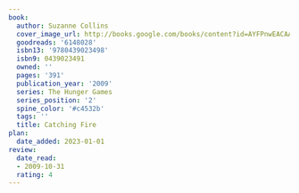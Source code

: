 ```yaml
---
book:
  author: Suzanne Collins
  cover_image_url: http://books.google.com/books/content?id=AYFPnwEACAAJ&printsec=frontcover&img=1&zoom=1&source=gbs_api
  goodreads: '6148028'
  isbn13: '9780439023498'
  isbn9: 0439023491
  owned: ''
  pages: '391'
  publication_year: '2009'
  series: The Hunger Games
  series_position: '2'
  spine_color: '#c4532b'
  tags: ''
  title: Catching Fire
plan:
  date_added: 2023-01-01
review:
  date_read:
  - 2009-10-31
  rating: 4
---
```

